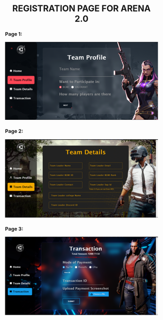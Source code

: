<div align="center">
<h1>REGISTRATION PAGE FOR ARENA 2.0</h1>
</div>
<h3>Page 1:
  
![](.img/Page1.png)
</h3>
<h3>Page 2:
  
![](.img/Page2.png)
</h3>
<h3>Page 3:
  
![](.img/Page3.png)
</h3>
